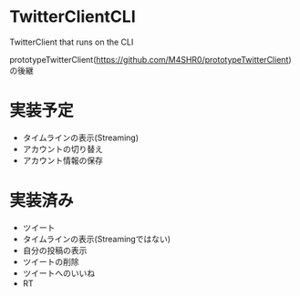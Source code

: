 # TwitterClientCLI
TwitterClient that runs on the CLI

prototypeTwitterClient(https://github.com/M4SHR0/prototypeTwitterClient)の後継

# 実装予定
- タイムラインの表示(Streaming)
- アカウントの切り替え
- アカウント情報の保存

# 実装済み
- ツイート
- タイムラインの表示(Streamingではない)
- 自分の投稿の表示
- ツイートの削除
- ツイートへのいいね
- RT
